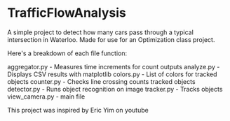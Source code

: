 # TrafficFlowAnalysis
A simple project to detect how many cars pass through a typical intersection in Waterloo. Made for use for an Optimization class project.

Here's a breakdown of each file function:

aggregator.py - Measures time increments for count outputs
analyze.py - Displays CSV results with matplotlib
colors.py - List of colors for tracked objects
counter.py - Checks line crossing counts tracked objects
detector.py - Runs object recognition on image
tracker.py - Tracks objects
view_camera.py - main file

This project was inspired by Eric Yim on youtube
